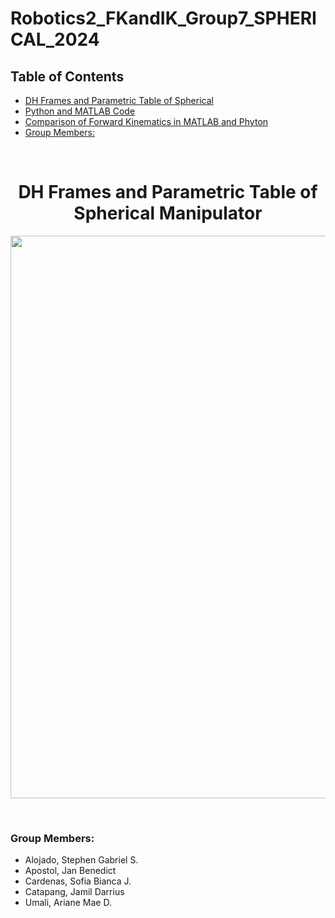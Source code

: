 # Robotics2_FKandIK_Group7_SPHERICAL_2024

## Table of Contents
- [DH Frames and Parametric Table of Spherical](#-spherical-manipulator-)
- [Python and MATLAB Code](#-python-and-matlab-code-)
- [Comparison of Forward Kinematics in MATLAB and Phyton](#-comparison-of-forward-kinematics-in-matlab-and-phyton-)
- [Group Members:](#group-members)
<br>

<h1 align="center"> DH Frames and Parametric Table of Spherical Manipulator </h1> 
<p align="center">
  <img src=https://github.com/t1pen/Robotics2_FKandIK_Group7_SPHERICAL_2024/blob/db77880b7d86fc5a05bdf4561525fea49cd978cf/DH%20Frame%20and%20Parametric%20Table%20of%20Spherical/DH%20Frames%20and%20Parametric.jpg width="900"/>
</p>
<br>

### Group Members:
- Alojado, Stephen Gabriel S.
- Apostol, Jan Benedict
- Cardenas, Sofia Bianca J.
- Catapang, Jamil Darrius
- Umali, Ariane Mae D.
